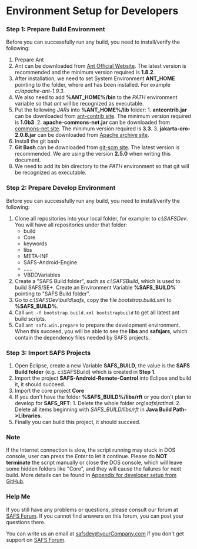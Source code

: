 ﻿# Environment Setup for Developers

### Step 1: Prepare Build Environment
Before you can successfully run any build, you need to install/verify the following:

1. Prepare Ant
  1. Ant can be downloaded from [Ant Official Website](http://ant.apache.org/). The latest version is recommended and the minimum version required is **1.8.2**.
  2. After installation, we need to set System Environment **ANT_HOME** pointing to the folder, where ant has been installed. For example *c:/apache-ant-1.9.3*.
  3. We also need to add **%ANT_HOME%/bin** to the *PATH* environment variable so that *ant* will be recognized as executable.
  4. Put the following *JARs* into **%ANT_HOME%/lib** folder:
    1. **antcontrib.jar** can be downloaded from [ant-contrib site](http://sourceforge.net/projects/ant-contrib/files/ant-contrib/). The minimum version required is **1.0b3**.
	2. **apache-commons-net.jar** can be downloaded from [commons-net site](https://commons.apache.org/proper/commons-net/). The minimum version required is **3.3**.
	3. **jakarta-oro-2.0.8.jar** can be downloaded from [Apache archive site](https://archive.apache.org/dist/jakarta/oro/).
2. Install the git bash 
  1. **Git Bash** can be downloaded from [git-scm site](https://git-scm.com/downloads). The latest version is recommended. We are using the version **2.5.0** when writing this document.
  2. We need to add its *bin* directory to the *PATH* environment so that git will be recognized as executable.


### Step 2: Prepare Develop Environment
Before you can successfully run any build, you need to install/verify the following:

1. Clone all repositories into your local folder, for example: to *c:\SAFSDev*. You will have all repositories under that folder:
   - build
   - Core
   - keywords
   - libs
   - META-INF
   - SAFS-Android-Engine
   - ......
   - VBDDVariables
2. Create a "SAFS Build folder", such as *c:\SAFSBuild*, which is used to build SAFS/SE+. Create an Environment Variable **%SAFS_BUILD%** pointing to "SAFS Build folder".
3. Go to *c:\SAFSDev\build\safs*, copy the file *bootstrap.build.xml* to **%SAFS_BUILD%**.
4. Call ```ant -f bootstrap.build.xml bootstrapbuild``` to get all latest ant build scripts.
5. Call ```ant safs.win.prepare``` to prepare the development environment. When this succeed, you will be able to see the **libs** and **safsjars**, which contain the dependency files
   needed by SAFS projects.


### Step 3: Import SAFS Projects
1. Open Eclipse, create a new Variable **SAFS_BUILD**, the value is the **SAFS Build folder** (e.g. c:\SAFSBuild) which is created in **Step 1**.
2. Import the project **SAFS-Android-Remote-Control** into Eclipse and build it, it should succeed.
3. Import the core project **Core**
  1. If you don't have the folder **%SAFS_BUILD%/libs/rft** or you don't plan to develop for **SAFS_RFT**:
    1. Delete the whole folder *org\safs\ratinal*.
    2. Delete all items beginning with *SAFS_BUILD/libs/rft* in **Java Build Path->Libraries**.
  2. Finally you can build this project, it should succeed.


### Note
If the Internet connection is slow, the script running may stuck in DOS console, user can press the *Enter* to let it continue. Please do **NOT terminate** the script manually or close the DOS console, which will leave some hidden folders like "Core", and they will cause the failures for next build. More details can be found in [Appendix for developer setup from GitHub](http://safsdev.freeforums.net/thread/20/appendix-developer-setup-github).


### Help Me
If you still have any problems or questions, please consult our forum at [SAFS Forum](http://safsdev.freeforums.net/). If you cannot find answers on this forum, you can post your questions there.

You can write us an email at safsdev@yourCompany.com if you don't get support on [SAFS Forum](http://safsdev.freeforums.net/).
